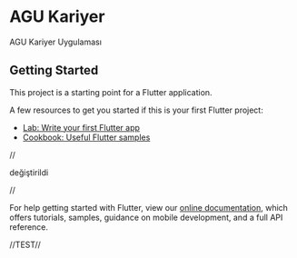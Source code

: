 # AGU Kariyer

AGU Kariyer Uygulaması

## Getting Started

This project is a starting point for a Flutter application.

A few resources to get you started if this is your first Flutter project:

- [Lab: Write your first Flutter app](https://flutter.dev/docs/get-started/codelab)
- [Cookbook: Useful Flutter samples](https://flutter.dev/docs/cookbook)

//

değiştirildi 

//


For help getting started with Flutter, view our
[online documentation](https://flutter.dev/docs), which offers tutorials,
samples, guidance on mobile development, and a full API reference.


//TEST//